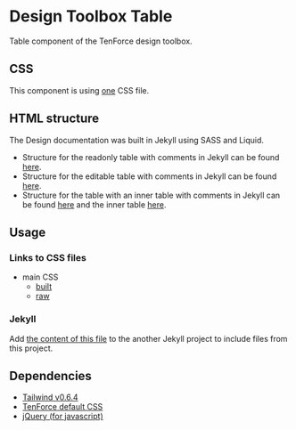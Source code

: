 # Design Toolbox Table

Table component of the TenForce design toolbox.

## CSS

This component is using [one](https://github.com/tenforce/design-toolbox-table/blob/master/docs/sass/toolbox-table.scss) CSS file.

## HTML structure

The Design documentation was built in Jekyll using SASS and Liquid.

- Structure for the readonly table with comments in Jekyll can be found [here](https://github.com/tenforce/design-toolbox-table/blob/master/docs/_includes/blocks/toolbox-table/toolbox-table-readonly.html).
- Structure for the editable table with comments in Jekyll can be found [here](https://github.com/tenforce/design-toolbox-table/blob/master/docs/_includes/blocks/toolbox-table/toolbox-table-editable.html).
- Structure for the table with an inner table with comments in Jekyll can be found [here](https://github.com/tenforce/design-toolbox-table/blob/master/docs/_includes/blocks/toolbox-table/toolbox-table.html) and the inner table [here](https://github.com/tenforce/design-toolbox-table/blob/master/docs/_includes/blocks/toolbox-table/toolbox-table-inner.html).

## Usage
### Links to CSS files
- main CSS
  - [built](https://tenforce.github.io/design-toolbox-table/sass/toolbox-table.css)
  - [raw](https://github.com/tenforce/design-toolbox-table/blob/master/docs/sass/toolbox-table.scss)

### Jekyll
Add [the content of this file](https://github.com/tenforce/design-toolbox-table/tree/master/docs/import/include-table.html) to the another Jekyll project to include files from this project.

## Dependencies
- [Tailwind v0.6.4](https://tailwindcss.com)
- [TenForce default CSS](https://github.com/tenforce/design-toolbox-default-css)
- [jQuery (for javascript)](https://jquery.com)
